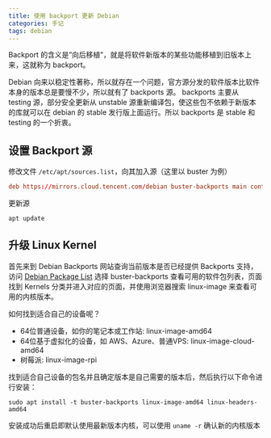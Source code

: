 ```yaml
---
title: 使用 backport 更新 Debian
categories: 手记
tags: debian
---
```


Backport 的含义是”向后移植”，就是将软件新版本的某些功能移植到旧版本上来，这就称为 backport。

Debian 向来以稳定性著称，所以就存在一个问题，官方源分发的软件版本比软件本身的版本总是要慢不少，所以就有了 backports 源。 backports 主要从 testing 源，部分安全更新从 unstable 源重新编译包，使这些包不依赖于新版本的库就可以在 debian 的 stable 发行版上面运行。所以 backports 是 stable 和 testing 的一个折衷。

<!-- more -->

## 设置 Backport 源

修改文件 `/etc/apt/sources.list`，向其加入源（这里以 buster 为例）

```conf
deb https://mirrors.cloud.tencent.com/debian buster-backports main contrib non-free
```

更新源

```shell script
apt update
```

## 升级 Linux Kernel

首先来到 Debian Backports 网站查询当前版本是否已经提供 Backports 支持，访问 [Debian Package List](https://packages.debian.org/en/buster-backports) 选择 buster-backports 查看可用的软件包列表，页面找到 Kernels 分类并进入对应的页面，并使用浏览器搜索 linux-image 来查看可用的内核版本。

如何找到适合自己的设备呢？

- 64位普通设备，如你的笔记本或工作站: linux-image-amd64
- 64位基于虚拟化的设备，如 AWS、Azure、普通VPS: linux-image-cloud-amd64
- 树莓派: linux-image-rpi

找到适合自己设备的包名并且确定版本是自己需要的版本后，然后执行以下命令进行安装：

```shell script
sudo apt install -t buster-backports linux-image-amd64 linux-headers-amd64
```

安装成功后重启即默认使用最新版本内核，可以使用 `uname -r` 确认新的内核版本